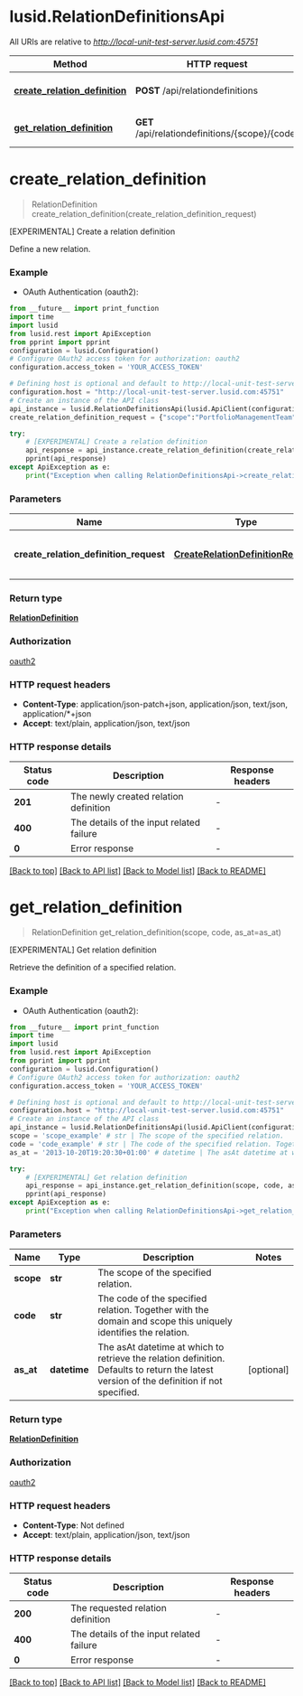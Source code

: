 # lusid.RelationDefinitionsApi

All URIs are relative to *http://local-unit-test-server.lusid.com:45751*

Method | HTTP request | Description
------------- | ------------- | -------------
[**create_relation_definition**](RelationDefinitionsApi.md#create_relation_definition) | **POST** /api/relationdefinitions | [EXPERIMENTAL] Create a relation definition
[**get_relation_definition**](RelationDefinitionsApi.md#get_relation_definition) | **GET** /api/relationdefinitions/{scope}/{code} | [EXPERIMENTAL] Get relation definition


# **create_relation_definition**
> RelationDefinition create_relation_definition(create_relation_definition_request)

[EXPERIMENTAL] Create a relation definition

Define a new relation.

### Example

* OAuth Authentication (oauth2):
```python
from __future__ import print_function
import time
import lusid
from lusid.rest import ApiException
from pprint import pprint
configuration = lusid.Configuration()
# Configure OAuth2 access token for authorization: oauth2
configuration.access_token = 'YOUR_ACCESS_TOKEN'

# Defining host is optional and default to http://local-unit-test-server.lusid.com:45751
configuration.host = "http://local-unit-test-server.lusid.com:45751"
# Create an instance of the API class
api_instance = lusid.RelationDefinitionsApi(lusid.ApiClient(configuration))
create_relation_definition_request = {"scope":"PortfolioManagementTeam","code":"Traders","sourceEntityDomain":"Portfolio","targetEntityDomain":"Person","displayName":"Authorised traders to trade for specific portfolio ","outwardDescription":"can be traded by","inwardDescription":"can trade with portfolio","lifeTime":"TimeVariant","constraintStyle":"Collection"} # CreateRelationDefinitionRequest | The definition of the new relation.

try:
    # [EXPERIMENTAL] Create a relation definition
    api_response = api_instance.create_relation_definition(create_relation_definition_request)
    pprint(api_response)
except ApiException as e:
    print("Exception when calling RelationDefinitionsApi->create_relation_definition: %s\n" % e)
```

### Parameters

Name | Type | Description  | Notes
------------- | ------------- | ------------- | -------------
 **create_relation_definition_request** | [**CreateRelationDefinitionRequest**](CreateRelationDefinitionRequest.md)| The definition of the new relation. | 

### Return type

[**RelationDefinition**](RelationDefinition.md)

### Authorization

[oauth2](../README.md#oauth2)

### HTTP request headers

 - **Content-Type**: application/json-patch+json, application/json, text/json, application/*+json
 - **Accept**: text/plain, application/json, text/json

### HTTP response details
| Status code | Description | Response headers |
|-------------|-------------|------------------|
**201** | The newly created relation definition |  -  |
**400** | The details of the input related failure |  -  |
**0** | Error response |  -  |

[[Back to top]](#) [[Back to API list]](../README.md#documentation-for-api-endpoints) [[Back to Model list]](../README.md#documentation-for-models) [[Back to README]](../README.md)

# **get_relation_definition**
> RelationDefinition get_relation_definition(scope, code, as_at=as_at)

[EXPERIMENTAL] Get relation definition

Retrieve the definition of a specified relation.

### Example

* OAuth Authentication (oauth2):
```python
from __future__ import print_function
import time
import lusid
from lusid.rest import ApiException
from pprint import pprint
configuration = lusid.Configuration()
# Configure OAuth2 access token for authorization: oauth2
configuration.access_token = 'YOUR_ACCESS_TOKEN'

# Defining host is optional and default to http://local-unit-test-server.lusid.com:45751
configuration.host = "http://local-unit-test-server.lusid.com:45751"
# Create an instance of the API class
api_instance = lusid.RelationDefinitionsApi(lusid.ApiClient(configuration))
scope = 'scope_example' # str | The scope of the specified relation.
code = 'code_example' # str | The code of the specified relation. Together with the domain and scope this uniquely              identifies the relation.
as_at = '2013-10-20T19:20:30+01:00' # datetime | The asAt datetime at which to retrieve the relation definition. Defaults to return              the latest version of the definition if not specified. (optional)

try:
    # [EXPERIMENTAL] Get relation definition
    api_response = api_instance.get_relation_definition(scope, code, as_at=as_at)
    pprint(api_response)
except ApiException as e:
    print("Exception when calling RelationDefinitionsApi->get_relation_definition: %s\n" % e)
```

### Parameters

Name | Type | Description  | Notes
------------- | ------------- | ------------- | -------------
 **scope** | **str**| The scope of the specified relation. | 
 **code** | **str**| The code of the specified relation. Together with the domain and scope this uniquely              identifies the relation. | 
 **as_at** | **datetime**| The asAt datetime at which to retrieve the relation definition. Defaults to return              the latest version of the definition if not specified. | [optional] 

### Return type

[**RelationDefinition**](RelationDefinition.md)

### Authorization

[oauth2](../README.md#oauth2)

### HTTP request headers

 - **Content-Type**: Not defined
 - **Accept**: text/plain, application/json, text/json

### HTTP response details
| Status code | Description | Response headers |
|-------------|-------------|------------------|
**200** | The requested relation definition |  -  |
**400** | The details of the input related failure |  -  |
**0** | Error response |  -  |

[[Back to top]](#) [[Back to API list]](../README.md#documentation-for-api-endpoints) [[Back to Model list]](../README.md#documentation-for-models) [[Back to README]](../README.md)

